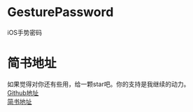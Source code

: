 # GesturePassword
iOS手势密码

# 简书地址 <br />
如果觉得对你还有些用，给一颗star吧。你的支持是我继续的动力。<br />
[Github地址](https://github.com/KingTortoise/GesturePassword.git)<br />
[简书地址](https://www.jianshu.com/p/dc0ecc8df191)
